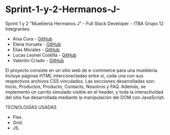 # Sprint-1-y-2-Hermanos-J-
Sprint 1 y 2 "Mueblería Hermanos J" - Full Stack Developer - ITBA Grupo 12
Integrantes:
- Aixa Cura - [GitHub](https://github.com/aixancura)
- Elena Irurueta - [GitHub](https://github.com/elenairurueta)
- Elias Morales - [GitHub](https://github.com/elias1-lang)
- Lucas Leonel Costilla - [GitHub](https://github.com/Lucasleonel4)
- Valentín Criado - [GitHub](https://github.com/valencriado)

El proyecto consiste en un sitio web de e-commerce para una mueblería.
Incluye páginas HTML interconectadas entre sí, cada una con sus respectivos archivos CSS vinculados. Las secciones desarrolladas son: Inicio, Productos, Producto, Contacto, Nosotros y FAQ.
Además, se implementó un carrito simulado visible en el header, y toda la interactividad del sitio fue desarrollada mediante la manipulación del DOM con JavaScript.

TECNOLOGÍAS USADAS
- Flex.
- Grid.
- JS.